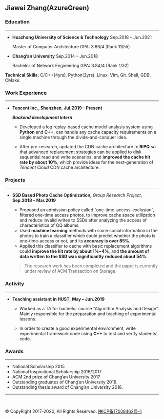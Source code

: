 ## Jiawei Zhang(AzureGreen)

### Education

---

- **Huazhong University of Science & Technology**   Sep.2018 – Jun.2021

  Master of Computer Architecture   GPA: 3.86/4 (Rank 11/55)  

- **Chang’an University**   Sep.2014 – Jun.2018  

  Bachelor of Network Engineering  GPA: 3.84/4 (Rank 1/32)  

**Technical Skills:** C/C++(4yrs), Python(2yrs), Linux, Vim, Git, Shell, GDB, CMake.  

### Work Experience

---

- **Tencent Inc., Shenzhen**,   **Jul.2019 – Present**

  ***Backend development Intern***

  - Developed a log replay-based cache model analysis system using **Python** and **C++**, can handle any cache capacity requirements on a single machine through the divide-and-conquer idea.

  - After pre-research, updated the CDN cache architecture to **RIPQ** so that advanced replacement strategies can be applied to disk sequential read and write scenarios, and **improved the cache hit rate by about 10%**, which provide ideas for the next-generation of *Tencent Cloud* CDN cache architecture.

### Projects

---

- **SSD Based Photo Cache Optimization**, *Group Research Project*,   **Sep.2018 – Mar.2019**

  - Proposed an admission policy called “one-time-access-exclusion”, filtered one-time access photos, to improve cache space utilization and reduce invalid writes to SSDs after analyzing the access of characteristics of QQ albums.
  - Used **machine learning** methods with some social information in the photos to train a classifier which could predict whether the photo is one-time-access or not, and its **accuracy is over 85%**.
  - Applied this classifier to cache with basic replacement algorithms could **improve the hit rate by about 1%~4%**,  and **the amount of data written to the SSD was significantly** **reduced about 54%**.

  > The research work has been completed and the paper is currently under review of ACM Transaction on Storage.

### Activity

---

- **Teaching assistant in HUST**,   **May – Jun.2019**

  - Worked as a TA for bachelor course “Algorithm Analysis and Design”. Mainly responsible for the preparation and teaching of experimental lessons.

  - In order to create a good experimental environment, write experimental framework code using **C++** to test and verify students’ code.

### Awards

---

- National Scholarship 2015
- National Inspirational Scholarship   2016/2017
- ACM 2nd prize of Chang’an University 2017
- Outstanding graduates of Chang’an University 2018.
- Outstanding thesis award of Chang’an University 2018.

---

<br/>

© CopyRight 2017-2020, All Rights Reserved. [陕ICP备17008462号-1](http://www.beian.miit.gov.cn)

